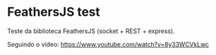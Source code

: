 # FeathersJS test

Teste da biblioteca FeathersJS (socket + REST + express).

Seguindo o vídeo: https://www.youtube.com/watch?v=8y33WCVkLwc